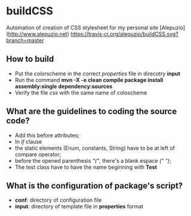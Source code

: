 # buildCSS
Automation of creation of CSS stylesheet for my personal site [Alepuzio] (http://www.alepuzio.net)
https://travis-ci.org/alepuzio/buildCSS.svg?branch=master

## How to build
* Put the colorscheme in the correct _properties_ file in direcotry __input__
* Run the command __mvn -X -e clean compile package install assembly:single dependency:sources__
* Verify the file _css_ with the same name of coloscheme

## What are the guidelines to coding the source code?
* Add _this_ before attributes;
* In _if_ clause
 * the static elements (Enum, constants, String) have to be at left of compare operator;
 * before the opened parenthesis _"("_, there's a blank espace _(" ")_;
* The test class have to have the name beginning with __Test__

## What is the configuration of package's script?
* __conf__: directory of configuration file
* __input__: directory of template file in __properties__ format
